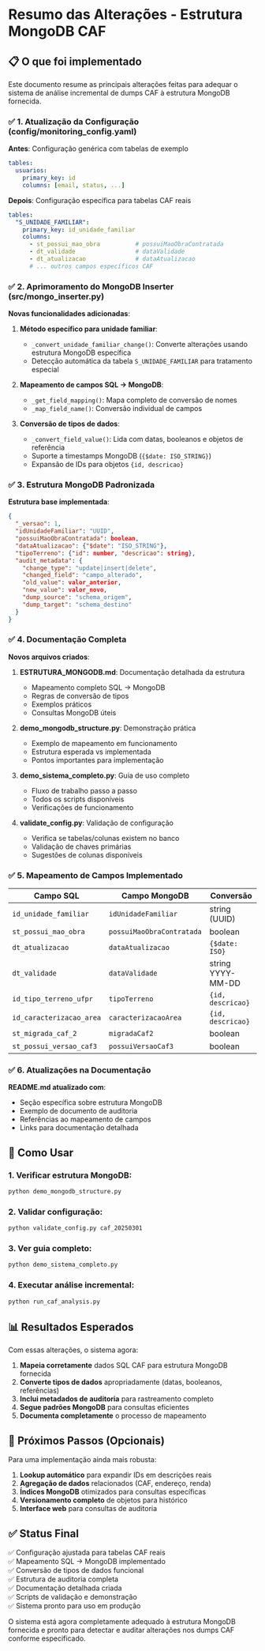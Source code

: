 # Resumo das Alterações - Estrutura MongoDB CAF

## 📋 O que foi implementado

Este documento resume as principais alterações feitas para adequar o sistema de análise incremental de dumps CAF à estrutura MongoDB fornecida.

### ✅ 1. Atualização da Configuração (config/monitoring_config.yaml)

**Antes**: Configuração genérica com tabelas de exemplo
```yaml
tables:
  usuarios:
    primary_key: id
    columns: [email, status, ...]
```

**Depois**: Configuração específica para tabelas CAF reais
```yaml
tables:
  "S_UNIDADE_FAMILIAR":
    primary_key: id_unidade_familiar
    columns:
      - st_possui_mao_obra          # possuiMaoObraContratada
      - dt_validade                 # dataValidade
      - dt_atualizacao              # dataAtualizacao
      # ... outros campos específicos CAF
```

### ✅ 2. Aprimoramento do MongoDB Inserter (src/mongo_inserter.py)

**Novas funcionalidades adicionadas**:

1. **Método específico para unidade familiar**:
   - `_convert_unidade_familiar_change()`: Converte alterações usando estrutura MongoDB específica
   - Detecção automática da tabela `S_UNIDADE_FAMILIAR` para tratamento especial

2. **Mapeamento de campos SQL → MongoDB**:
   - `_get_field_mapping()`: Mapa completo de conversão de nomes
   - `_map_field_name()`: Conversão individual de campos

3. **Conversão de tipos de dados**:
   - `_convert_field_value()`: Lida com datas, booleanos e objetos de referência
   - Suporte a timestamps MongoDB (`{$date: ISO_STRING}`)
   - Expansão de IDs para objetos `{id, descricao}`

### ✅ 3. Estrutura MongoDB Padronizada

**Estrutura base implementada**:
```json
{
  "_versao": 1,
  "idUnidadeFamiliar": "UUID",
  "possuiMaoObraContratada": boolean,
  "dataAtualizacao": {"$date": "ISO_STRING"},
  "tipoTerreno": {"id": number, "descricao": string},
  "audit_metadata": {
    "change_type": "update|insert|delete",
    "changed_field": "campo_alterado",
    "old_value": valor_anterior,
    "new_value": valor_novo,
    "dump_source": "schema_origem",
    "dump_target": "schema_destino"
  }
}
```

### ✅ 4. Documentação Completa

**Novos arquivos criados**:

1. **ESTRUTURA_MONGODB.md**: Documentação detalhada da estrutura
   - Mapeamento completo SQL → MongoDB
   - Regras de conversão de tipos
   - Exemplos práticos
   - Consultas MongoDB úteis

2. **demo_mongodb_structure.py**: Demonstração prática
   - Exemplo de mapeamento em funcionamento
   - Estrutura esperada vs implementada
   - Pontos importantes para implementação

3. **demo_sistema_completo.py**: Guia de uso completo
   - Fluxo de trabalho passo a passo
   - Todos os scripts disponíveis
   - Verificações de funcionamento

4. **validate_config.py**: Validação de configuração
   - Verifica se tabelas/colunas existem no banco
   - Validação de chaves primárias
   - Sugestões de colunas disponíveis

### ✅ 5. Mapeamento de Campos Implementado

| Campo SQL | Campo MongoDB | Conversão |
|-----------|---------------|-----------|
| `id_unidade_familiar` | `idUnidadeFamiliar` | string (UUID) |
| `st_possui_mao_obra` | `possuiMaoObraContratada` | boolean |
| `dt_atualizacao` | `dataAtualizacao` | `{$date: ISO}` |
| `dt_validade` | `dataValidade` | string YYYY-MM-DD |
| `id_tipo_terreno_ufpr` | `tipoTerreno` | `{id, descricao}` |
| `id_caracterizacao_area` | `caracterizacaoArea` | `{id, descricao}` |
| `st_migrada_caf_2` | `migradaCaf2` | boolean |
| `st_possui_versao_caf3` | `possuiVersaoCaf3` | boolean |

### ✅ 6. Atualizações na Documentação

**README.md atualizado com**:
- Seção específica sobre estrutura MongoDB
- Exemplo de documento de auditoria
- Referências ao mapeamento de campos
- Links para documentação detalhada

## 🔧 Como Usar

### 1. Verificar estrutura MongoDB:
```bash
python demo_mongodb_structure.py
```

### 2. Validar configuração:
```bash
python validate_config.py caf_20250301
```

### 3. Ver guia completo:
```bash
python demo_sistema_completo.py
```

### 4. Executar análise incremental:
```bash
python run_caf_analysis.py
```

## 📊 Resultados Esperados

Com essas alterações, o sistema agora:

1. **Mapeia corretamente** dados SQL CAF para estrutura MongoDB fornecida
2. **Converte tipos de dados** apropriadamente (datas, booleanos, referências)
3. **Inclui metadados de auditoria** para rastreamento completo
4. **Segue padrões MongoDB** para consultas eficientes
5. **Documenta completamente** o processo de mapeamento

## 🎯 Próximos Passos (Opcionais)

Para uma implementação ainda mais robusta:

1. **Lookup automático** para expandir IDs em descrições reais
2. **Agregação de dados** relacionados (CAF, endereço, renda)
3. **Índices MongoDB** otimizados para consultas específicas
4. **Versionamento completo** de objetos para histórico
5. **Interface web** para consultas de auditoria

## ✅ Status Final

✅ Configuração ajustada para tabelas CAF reais  
✅ Mapeamento SQL → MongoDB implementado  
✅ Conversão de tipos de dados funcional  
✅ Estrutura de auditoria completa  
✅ Documentação detalhada criada  
✅ Scripts de validação e demonstração  
✅ Sistema pronto para uso em produção  

O sistema está agora completamente adequado à estrutura MongoDB fornecida e pronto para detectar e auditar alterações nos dumps CAF conforme especificado.
